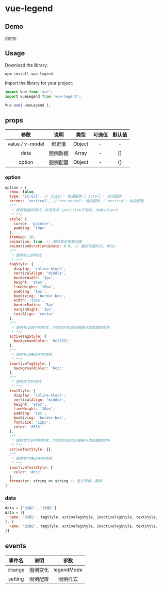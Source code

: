   # vue-legend

  ## Demo
  
  [demo](https://shichuanpo.github.io/vue-legend/demo)

  ## Usage

  Download the library:

  `npm install vue-legend`

  Import the library for your project:

  ```js
  import Vue from 'vue';
  import vueLegend from 'vue-legend';

  Vue.use( vueLegend );
  ```

  ## props
  
  参数 | 说明 | 类型 | 可选值 | 默认值
  :-: | :-: | :-: | :-: | :-:
  value / v-model | 绑定值 | Object | - | -|
  data | 图例数据 | Array | - | []|
  option | 图例配置 | Object | - | {}|

  ### option
  ```javascript
  option = {
    show: false,
    type: 'scroll', // plain： 普通图例 / scroll： 滚动图例
    orient: 'vertical', // horizontal: 横向图例 ／ vertical: 纵向图例
    /**
     * 图例容器的样式，标准写法 (position不可改，为absolute)
     * **/
    style: {
      cursor: 'pointer',
      padding: '10px'
    },
    itemGap: 10,
    animation: true, // 翻页是否需要动画
    animationDurationUpdate: 0.8, // 翻页动画时长，单位s
    /**
     * 图例标记的样式
     * **/
    tagStyle: {
      display: 'inline-block',
      verticalAlign: 'middle',
      borderWidth: '1px',
      height: '14px',
      lineHeight: '10px',
      padding: '1px',
      boxSizing: 'border-box',
      width: '25px',
      borderRadius: '3px',
      marginRight: '1px',
      textAlign: 'center'
    },
    /**
     * 图例标记选中的样式，为空的时候自动根据分类配置的颜色
     * **/
    activeTagStyle: {
      backgroundColor: '#c23531'
    },
    /**
     * 图例标记未选中的样式
     * **/
    inactiveTagStyle: {
      backgroundColor: '#ccc'
    },
    /**
     * 图例文字的样式
     * **/
    textStyle: {
      display: 'inline-block',
      verticalAlign: 'middle',
      height: '14px',
      lineHeight: '10px',
      padding: '1px',
      boxSizing: 'border-box',
      fontSize: '12px',
      color: '#333'
    },
    /**
     * 图例文字选中的样式，为空的时候自动根据分类配置的颜色
     * **/
    activeTextStyle: {},
    /**
     * 图例文字未选中的样式
     * **/
    inactiveTextStyle: {
      color: '#ccc'
    },
    formatter: string => string // 格式转换，翻译
  }
```
### data
```javascript
data = ['分类1', '分类2']
data = [{
  name: '分类1', tagStyle, activeTagStyle, inactiveTagStyle, textStyle, activeTextStyle, inactiveTextStyle, formatter
}, {
  name: '分类2', tagStyle, activeTagStyle, inactiveTagStyle, textStyle, activeTextStyle, inactiveTextStyle, formatter
}]
```
## events
事件名 | 说明 | 参数
:-: | :-: | :-:
change | 图例变化 | legendMode
setting | 图例配置 | 图例样式

